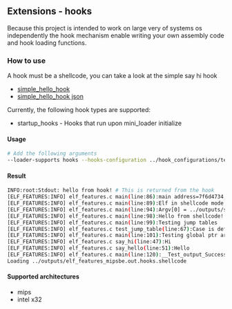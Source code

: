 ## Extensions - hooks

Because this project is intended to work on large very of systems os independently the hook mechanism enable writing
your own assembly code and hook loading functions.

### How to use
A hook must be a shellcode, you can take a look at the simple say hi hook

* [simple_hello_hook](../hooks/simple_hello_hook.c)
* [simple_hello_hook json](../hook_configurations/test.json)

Currently, the following hook types are supported:
* startup_hooks - Hooks that run upon mini_loader initialize

#### Usage
```bash
# Add the following arguments
--loader-supports hooks --hooks-configuration ../hook_configurations/test.json
```

#### Result
```bash
INFO:root:Stdout: hello from hook! # This is returned from the hook
[ELF_FEATURES:INFO] elf_features.c main(line:86):main address=7f6d4734, argc=2, argv=7ffff6b4, total_args=4
[ELF_FEATURES:INFO] elf_features.c main(line:89):Elf in shellcode mode!
[ELF_FEATURES:INFO] elf_features.c main(line:94):Argv[0] = ../outputs/shellcode_loader_mips.out, argv[1] = ../outputs/elf_features_mipsbe.out.hooks.shellcode
[ELF_FEATURES:INFO] elf_features.c main(line:98):Hello from shellcode!
[ELF_FEATURES:INFO] elf_features.c main(line:99):Testing jump tables
[ELF_FEATURES:INFO] elf_features.c test_jump_table(line:67):Case is default
[ELF_FEATURES:INFO] elf_features.c main(line:101):Testing global ptr arrays
[ELF_FEATURES:INFO] elf_features.c say_hi(line:47):Hi
[ELF_FEATURES:INFO] elf_features.c say_hello(line:51):Hello
[ELF_FEATURES:INFO] elf_features.c main(line:120):__Test_output_Success
Loading ../outputs/elf_features_mipsbe.out.hooks.shellcode
```


#### Supported architectures

* mips
* intel x32

